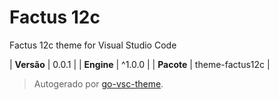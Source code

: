 # Factus 12c

Factus 12c theme for Visual Studio Code

| **Versão** | 0.0.1 |
| **Engine** | ^1.0.0 |
| **Pacote** | theme-factus12c |

> Autogerado por [go-vsc-theme](https://github.com/natalbu/go-vsc-theme).
